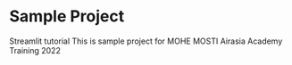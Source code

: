# Sample Project
Streamlit tutorial
This is sample project for MOHE MOSTI Airasia Academy Training 2022
